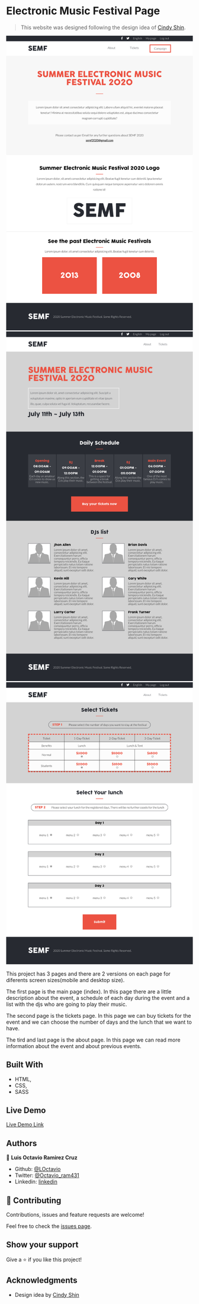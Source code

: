 # Electronic Music Festival Page

> This website was designed following the design idea of [Cindy Shin](https://www.behance.net/gallery/29845175/CC-Global-Summit-2015).

![screenshot](./app_screenshot01.png)
![screenshot](./app_screenshot02.png)
![screenshot](./app_screenshot03.png)

This project has 3 pages and there are 2 versions on each page for diferents screen sizes(mobile and desktop size).

The first page is the main page (index). In this page there are a little description about the event, a schedule of each day during the event and a list with the djs who are going to play their music.

The second page is the tickets page. In this page we can buy tickets for the event and we can choose the number of days and the lunch that we want to have.

The tird and last page is the about page. In this page we can read more information about the event and about previous events.

## Built With

- HTML,
- CSS,
- SASS

## Live Demo

[Live Demo Link](https://rawcdn.githack.com/LOctavio/music-festival/191eb50f09433e2f89e77071b10802b1bccbb988/index.html)

## Authors

👤 **Luis Octavio Ramirez Cruz**

- Github: [@LOctavio](https://github.com/LOctavio)
- Twitter: [@Octavio_ram431](https://twitter.com/Octavio_ram431)
- Linkedin: [linkedin](https://www.linkedin.com/in/luis-octavio-ramirez-cruz-714521178/)

## 🤝 Contributing

Contributions, issues and feature requests are welcome!

Feel free to check the [issues page](https://github.com/LOctavio/music-festival/issues).

## Show your support

Give a ⭐️ if you like this project!

## Acknowledgments

- Design idea by [Cindy Shin](https://www.behance.net/adagio07)